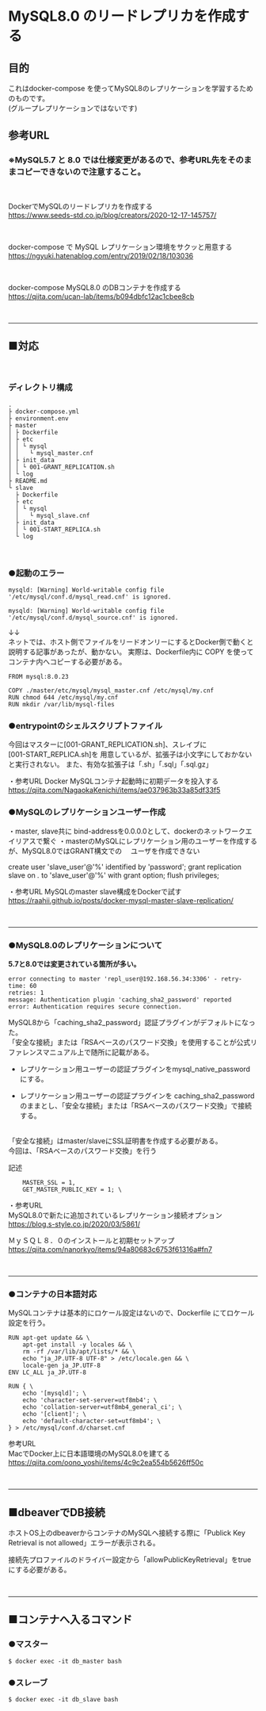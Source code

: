 # MySQL8.0 のリードレプリカを作成する

## 目的

これはdocker-compose を使ってMySQL8のレプリケーションを学習するためのものです。  
(グループレプリケーションではないです)
<br>


## 参考URL
### ※MySQL5.7 と 8.0 では仕様変更があるので、参考URL先をそのままコピーできないので注意すること。

<br>

DockerでMySQLのリードレプリカを作成する  
https://www.seeds-std.co.jp/blog/creators/2020-12-17-145757/

<br>


docker-compose で MySQL レプリケーション環境をサクッと用意する
https://ngyuki.hatenablog.com/entry/2019/02/18/103036

<br>


docker-compose MySQL8.0 のDBコンテナを作成する
https://qiita.com/ucan-lab/items/b094dbfc12ac1cbee8cb

<br>

---

## ■対応

<br>

### ディレクトリ構成

```
.
├ docker-compose.yml
├ environment.env
├ master
│ ├ Dockerfile
│ ├ etc
│ │ └ mysql
│ │   └ mysql_master.cnf
│ ├ init_data
│ │ └ 001-GRANT_REPLICATION.sh
│ └ log
├ README.md
└ slave
  ├ Dockerfile
  ├ etc
  │ └ mysql
  │   └ mysql_slave.cnf
  ├ init_data
  │ └ 001-START_REPLICA.sh
  └ log
```

<br>

### ●起動のエラー
```
mysqld: [Warning] World-writable config file '/etc/mysql/conf.d/mysql_read.cnf' is ignored.   

mysqld: [Warning] World-writable config file '/etc/mysql/conf.d/mysql_source.cnf' is ignored.
```
↓↓  
ネットでは、ホスト側でファイルをリードオンリーにするとDocker側で動くと説明する記事があったが、動かない。
実際は、Dockerfile内に COPY を使ってコンテナ内へコピーする必要がある。

```
FROM mysql:8.0.23

COPY ./master/etc/mysql/mysql_master.cnf /etc/mysql/my.cnf
RUN chmod 644 /etc/mysql/my.cnf
RUN mkdir /var/lib/mysql-files
```

### ●entrypointのシェルスクリプトファイル

今回はマスターに[001-GRANT_REPLICATION.sh]、スレイブに  
[001-START_REPLICA.sh]を
用意しているが、拡張子は小文字にしておかないと実行されない。
また、有効な拡張子は「.sh」「.sql」「.sql.gz」

・参考URL
Docker MySQLコンテナ起動時に初期データを投入する
https://qiita.com/NagaokaKenichi/items/ae037963b33a85df33f5


### ●MySQLのレプリケーションユーザー作成

・master, slave共に bind-addressを0.0.0.0として、dockerのネットワークエイリアスで繋ぐ
・masterのMySQLにレプリケーション用のユーザーを作成するが、MySQL8.0ではGRANT構文での
　ユーザを作成できない

create user 'slave_user'@'%' identified by 'password';
grant replication slave on *.* to 'slave_user'@'%' with grant option;
flush privileges;


・参考URL
MySQLのmaster slave構成をDockerで試す
https://raahii.github.io/posts/docker-mysql-master-slave-replication/

<br>

---

### ●MySQL8.0のレプリケーションについて

**5.7と8.0では変更されている箇所が多い。**

```
error connecting to master 'repl_user@192.168.56.34:3306' - retry-time: 60 
retries: 1 
message: Authentication plugin 'caching_sha2_password' reported 
error: Authentication requires secure connection.
```

MySQL8から「caching_sha2_password」認証プラグインがデフォルトになった。  
「安全な接続」または「RSAベースのパスワード交換」を使用することが公式リファレンスマニュアル上で随所に記載がある。

- レプリケーション用ユーザーの認証プラグインをmysql_native_password にする。

- レプリケーション用ユーザーの認証プラグインを caching_sha2_password のままとし、「安全な接続」または「RSAベースのパスワード交換」で接続する。
<br><br>

「安全な接続」はmaster/slaveにSSL証明書を作成する必要がある。  
今回は、「RSAベースのパスワード交換」を行う

記述
```
    MASTER_SSL = 1,
    GET_MASTER_PUBLIC_KEY = 1; \
```

・参考URL  
MySQL8.0で新たに追加されているレプリケーション接続オプション
https://blog.s-style.co.jp/2020/03/5861/

ＭｙＳＱＬ８．０のインストールと初期セットアップ
https://qiita.com/nanorkyo/items/94a80683c6753f61316a#fn7

<br>

---

### ●コンテナの日本語対応

MySQLコンテナは基本的にロケール設定はないので、Dockerfile にてロケール設定を行う。

```
RUN apt-get update && \
    apt-get install -y locales && \
    rm -rf /var/lib/apt/lists/* && \
    echo "ja_JP.UTF-8 UTF-8" > /etc/locale.gen && \
    locale-gen ja_JP.UTF-8
ENV LC_ALL ja_JP.UTF-8

RUN { \
    echo '[mysqld]'; \
    echo 'character-set-server=utf8mb4'; \
    echo 'collation-server=utf8mb4_general_ci'; \
    echo '[client]'; \
    echo 'default-character-set=utf8mb4'; \
} > /etc/mysql/conf.d/charset.cnf
```

参考URL  
MacでDocker上に日本語環境のMySQL8.0を建てる
https://qiita.com/oono_yoshi/items/4c9c2ea554b5626ff50c

<br>

---

## ■dbeaverでDB接続

ホストOS上のdbeaverからコンテナのMySQLへ接続する際に「Publick Key Retrieval is not allowed」エラーが表示される。

接続先プロファイルのドライバー設定から「allowPublicKeyRetrieval」をtrueにする必要がある。

<br>

---

## ■コンテナへ入るコマンド

### ●マスター
```
$ docker exec -it db_master bash
```

### ●スレーブ
```
$ docker exec -it db_slave bash
```
